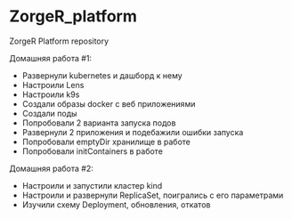 # ZorgeR_platform
ZorgeR Platform repository


Домашняя работа #1:
- Развернули kubernetes и дашборд к нему
- Настроили Lens
- Настроили k9s
- Создали образы docker с веб приложениями
- Создали поды
- Попробовали 2 варианта запуска подов
- Развернули 2 приложения и подебажили ошибки запуска
- Попробовали emptyDir хранилище в работе
- Попробовали initContainers в работе

Домашняя работа #2:
- Настроили и запустили кластер kind
- Настроили и развернули ReplicaSet, поигрались с его параметрами
- Изучили схему Deployment, обновления, откатов
